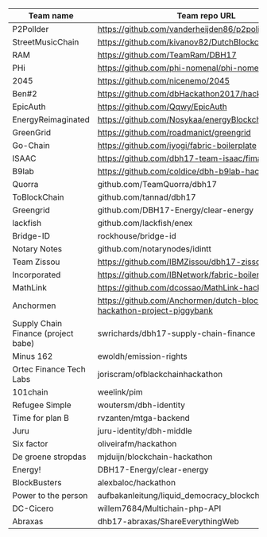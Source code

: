 Team name | Team repo URL | SHA | Score
--- | --- | --- | ---
P2Pollder | https://github.com/vanderheijden86/p2politics | e04bfcf318323136c32c8d762a70fcd731c3db32 | 8
StreetMusicChain | https://github.com/kivanov82/DutchBlockchainHackathon | 8a69cfe4454e01437b4fdcc62091b6902f36c80f | 10
RAM | https://github.com/TeamRam/DBH17 | 2d57bb16720babf20b59419177608fd79eda5bea | 8
PHi | https://github.com/phi-nomenal/phi-nomenal | c9f5ec14abb7a627d9484ca3974675f455caad34 | 10
2045 | https://github.com/nicenemo/2045 | 92ee3fbc66de5db054845e22578689fe241a2b56 | 7
Ben#2 | https://github.com/dbHackathon2017/hackathon | 9849610a71b55ffbdb4bc34ca311e64e4b076c5f | 5
EpicAuth | https://github.com/Qqwy/EpicAuth | 727c0dc682ad61348fc7bce695e583c8deb890da | 10
EnergyReimaginated | https://github.com/Nosykaa/energyBlockchain | 2202785f6b74735936b548c0b9daa415e76330ad | 4
GreenGrid | https://github.com/roadmanict/greengrid | 8576daf474f06530af2cf00d5a27fcc05e549fae | 8
Go-Chain | https://github.com/iyogi/fabric-boilerplate | d3e7973301c9ff0b6982145a863549ef5b610490 | 8
ISAAC | https://github.com/dbh17-team-isaac/fima-prototype.git | f05daeba50563968ae55ddf64e3e6cffb7669f6f | 8
B9lab | https://github.com/coldice/dbh-b9lab-hackathon | 0c507502ced655b60cefc76235e486513aeb83a4 | 10
Quorra | github.com/TeamQuorra/dbh17 | 45f09343ffa032478217c4d0520073639c1207b9 | 7
ToBlockChain | github.com/tannad/dbh17 | 2f8efbfe14e1092804ce9012f0a3fc89e04c0bc3 | 8
Greengrid | github.com/DBH17-Energy/clear-energy | 3993cf374343baba8be851fcdc0b6c6c0570938e | 9
lackfish | github.com/lackfish/enex | db01c8d9977fe99c8b24abfccc1a12959a27a4e6 | 10
Bridge-ID | rockhouse/bridge-id | b234de50ff988028aa5d87e392a78f61a33c6ad8 | 7
Notary Notes | github.com/notarynodes/idintt | fb36998420837ad1646732a115664beac01443cb | 8
Team Zissou | https://github.com/IBMZissou/dbh17-zissou | dfdf3125cc917e1017193dc3659639e0e7ebba25 | 8
Incorporated | https://github.com/IBNetwork/fabric-boilerplate | d75622c7d2324e59744552e01806f1525a3cc589 | 6
MathLink | https://github.com/dcossao/MathLink-hackathon | 7fd64a257f05a64ca425c37411c47cad583026bf | 6
Anchormen | https://github.com/Anchormen/dutch-blockchain-hackathon-project-piggybank | 3ae70333d8a96f77ef6b399add9e075c166d0053 | 10
Supply Chain Finance (project babe) | swrichards/dbh17-supply-chain-finance | 629fde10004402f01f44b65bba84f40c1318c994 | 9
Minus 162 | ewoldh/emission-rights | 46c469480e9bc01a0aaa65323ce6864a83857386 | 9
Ortec Finance Tech Labs | joriscram/ofblackchainhackathon | d0e77a41940a8e23854f44609199088e8e499b39 | 8
101chain | weelink/pim | 348758d44e9a787553977da8810c19c57ce82e25 | 8
Refugee Simple | woutersm/dbh-identity | 911491970353c53d3d1b6e73199fae51b7f1e7b7 | 6
Time for plan B | rvzanten/mtga-backend | 4ec075712a467062ad9e5140ff6f9a711c27af6d | 10
Juru | juru-identity/dbh-middle | af3e487c3237e905b3db33efbf3aaf5d6db9a375 | 7
Six factor | oliveirafm/hackathon | 8921c49db0f0f36bca7d260776d0a840798e5954 | 7
De groene stropdas | mjduijn/blockchain-hackathon | af3e487c3237e905b3db33efbf3aaf5d6db9a375 | 10
Energy! | DBH17-Energy/clear-energy | 3993cf374343baba8be851fcdc0b6c6c0570938e | 9
BlockBusters | alexbaloc/hackathon | d8a0ca7edd1af0aa40127d84fa1d274d90c42b92 | 8
Power to the person | aufbakanleitung/liquid_democracy_blockchain | 2938ea73654b91765ec6ab921bf236eefe7c90ea | 9
DC-Cicero | willem7684/Multichain-php-API | 4e5ff0565e01edb04ebafceb860ae922d51afadc | 10
Abraxas | dhb17-abraxas/ShareEverythingWeb | 5fcfb7af4a4d23ac9765e83e6ad730e3ae8aaabe | 7













